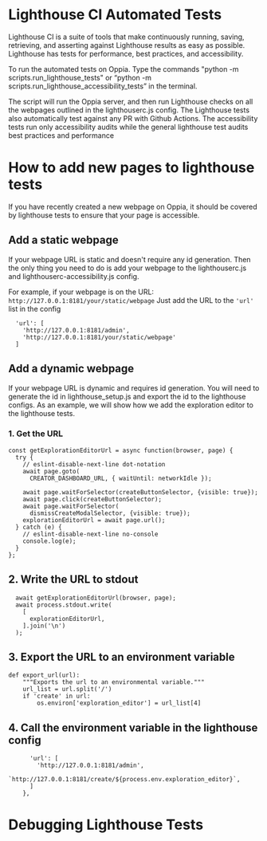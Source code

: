 # Lighthouse CI Automated Tests
Lighthouse CI is a suite of tools that make continuously running, saving, retrieving, and asserting against Lighthouse results as easy as possible. Lighthouse has tests for performance, best practices, and accessibility. 

To run the automated tests on Oppia. Type the commands
"python -m scripts.run_lighthouse_tests"
or
“python -m scripts.run_lighthouse_accessibility_tests” in the terminal.

The script will run the Oppia server, and then run Lighthouse checks on all the webpages outlined in the lighthouserc.js config. The Lighthouse tests also automatically test against any PR with Github Actions. The accessibility tests run only accessibility audits while the general lighthouse test audits best practices and performance

# How to add new pages to lighthouse tests

If you have recently created a new webpage on Oppia, it should be covered by lighthouse tests to ensure that your page is accessible.

## Add a static webpage
If your webpage URL is static and doesn't require any id generation. Then the only thing you need to do is add your webpage to the lighthouserc.js and lighthouserc-accessibility.js config. 

For example, if your webpage is on the URL: `http://127.0.0.1:8181/your/static/webpage`
Just add the URL to the `'url'` list in the config

      'url': [
        'http://127.0.0.1:8181/admin',
        'http://127.0.0.1:8181/your/static/webpage'
      ]

## Add a dynamic webpage
If your webpage URL is dynamic and requires id generation. You will need to generate the id in lighthouse_setup.js and export the id to the lighthouse configs. As an example, we will show how we add the exploration editor to the lighthouse tests. 

### 1. Get the URL

```
const getExplorationEditorUrl = async function(browser, page) {
  try {
    // eslint-disable-next-line dot-notation
    await page.goto(
      CREATOR_DASHBOARD_URL, { waitUntil: networkIdle });

    await page.waitForSelector(createButtonSelector, {visible: true});
    await page.click(createButtonSelector);
    await page.waitForSelector(
      dismissCreateModalSelector, {visible: true});
    explorationEditorUrl = await page.url();
  } catch (e) {
    // eslint-disable-next-line no-console
    console.log(e);
  }
};
```

## 2. Write the URL to stdout

```
  await getExplorationEditorUrl(browser, page);
  await process.stdout.write(
    [
      explorationEditorUrl,
    ].join('\n')
  );
```

## 3. Export the URL to an environment variable

```
def export_url(url):
    """Exports the url to an environmental variable."""
    url_list = url.split('/')
    if 'create' in url:
        os.environ['exploration_editor'] = url_list[4]

```
## 4. Call the environment variable in the lighthouse config
```
      'url': [
        'http://127.0.0.1:8181/admin',
        `http://127.0.0.1:8181/create/${process.env.exploration_editor}`,
      ]
    },
```

# Debugging Lighthouse Tests